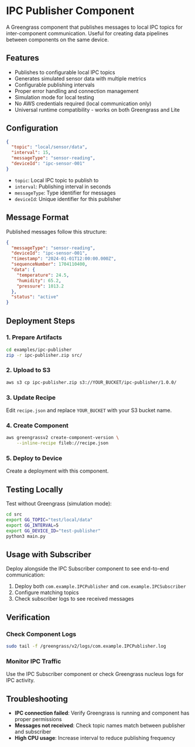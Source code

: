 # IPC Publisher Component

A Greengrass component that publishes messages to local IPC topics for inter-component communication. Useful for creating data pipelines between components on the same device.

## Features

- Publishes to configurable local IPC topics
- Generates simulated sensor data with multiple metrics
- Configurable publishing intervals
- Proper error handling and connection management
- Simulation mode for local testing
- No AWS credentials required (local communication only)
- Universal runtime compatibility - works on both Greengrass and Lite

## Configuration

```json
{
  "topic": "local/sensor/data",
  "interval": 15,
  "messageType": "sensor-reading",
  "deviceId": "ipc-sensor-001"
}
```

- `topic`: Local IPC topic to publish to
- `interval`: Publishing interval in seconds
- `messageType`: Type identifier for messages
- `deviceId`: Unique identifier for this publisher

## Message Format

Published messages follow this structure:

```json
{
  "messageType": "sensor-reading",
  "deviceId": "ipc-sensor-001",
  "timestamp": "2024-01-01T12:00:00.000Z",
  "sequenceNumber": 1704110400,
  "data": {
    "temperature": 24.5,
    "humidity": 65.2,
    "pressure": 1013.2
  },
  "status": "active"
}
```

## Deployment Steps

### 1. Prepare Artifacts
```bash
cd examples/ipc-publisher
zip -r ipc-publisher.zip src/
```

### 2. Upload to S3
```bash
aws s3 cp ipc-publisher.zip s3://YOUR_BUCKET/ipc-publisher/1.0.0/
```

### 3. Update Recipe
Edit `recipe.json` and replace `YOUR_BUCKET` with your S3 bucket name.

### 4. Create Component
```bash
aws greengrassv2 create-component-version \
    --inline-recipe fileb://recipe.json
```

### 5. Deploy to Device
Create a deployment with this component.

## Testing Locally

Test without Greengrass (simulation mode):

```bash
cd src
export GG_TOPIC="test/local/data"
export GG_INTERVAL=5
export GG_DEVICE_ID="test-publisher"
python3 main.py
```

## Usage with Subscriber

Deploy alongside the IPC Subscriber component to see end-to-end communication:

1. Deploy both `com.example.IPCPublisher` and `com.example.IPCSubscriber`
2. Configure matching topics
3. Check subscriber logs to see received messages

## Verification

### Check Component Logs
```bash
sudo tail -f /greengrass/v2/logs/com.example.IPCPublisher.log
```

### Monitor IPC Traffic
Use the IPC Subscriber component or check Greengrass nucleus logs for IPC activity.

## Troubleshooting

- **IPC connection failed**: Verify Greengrass is running and component has proper permissions
- **Messages not received**: Check topic names match between publisher and subscriber
- **High CPU usage**: Increase interval to reduce publishing frequency
